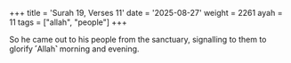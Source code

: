 +++
title = 'Surah 19, Verses 11'
date = '2025-08-27'
weight = 2261
ayah = 11
tags = ["allah", "people"]
+++

So he came out to his people from the sanctuary, signalling to them to glorify ˹Allah˺ morning and evening.